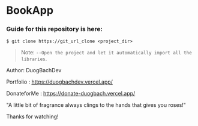# BookApp

### Guide for this repository is here:

```
$ git clone https://git_url_clone <project_dir>

```
> Note: `--Open the project and let it automatically import all the libraries`.

Author: DuogBachDev

Portfolio : https://duogbachdev.vercel.app/

DonateforMe : https://donate-duogbach.vercel.app/

"A little bit of fragrance always clings to the hands that gives you roses!"

Thanks for watching!
